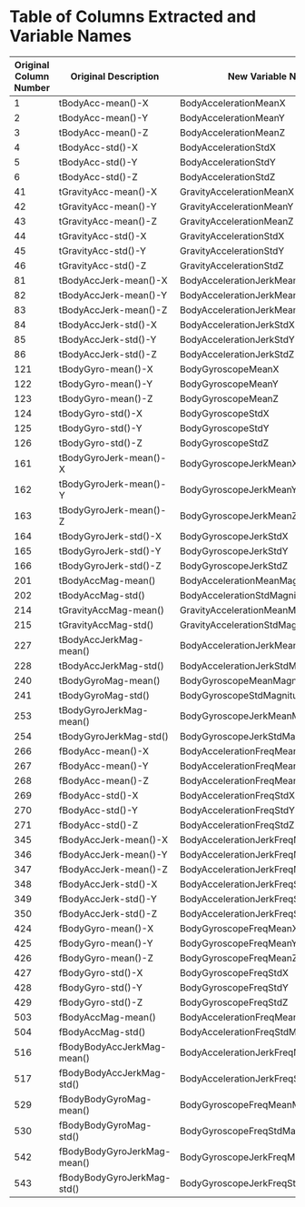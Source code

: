 # Table of Columns Extracted and Variable Names

Original Column Number | Original Description | New Variable Name
-----------|---------------------|--------------------------------------------|
1   |tBodyAcc-mean()-X           |BodyAccelerationMeanX
2   |tBodyAcc-mean()-Y           |BodyAccelerationMeanY
3   |tBodyAcc-mean()-Z           |BodyAccelerationMeanZ
4   |tBodyAcc-std()-X            |BodyAccelerationStdX
5   |tBodyAcc-std()-Y            |BodyAccelerationStdY
6   |tBodyAcc-std()-Z            |BodyAccelerationStdZ
41  |tGravityAcc-mean()-X        |GravityAccelerationMeanX
42  |tGravityAcc-mean()-Y        |GravityAccelerationMeanY
43  |tGravityAcc-mean()-Z        |GravityAccelerationMeanZ
44  |tGravityAcc-std()-X         |GravityAccelerationStdX
45  |tGravityAcc-std()-Y         |GravityAccelerationStdY
46  |tGravityAcc-std()-Z         |GravityAccelerationStdZ
81  |tBodyAccJerk-mean()-X       |BodyAccelerationJerkMeanX
82  |tBodyAccJerk-mean()-Y       |BodyAccelerationJerkMeanY
83  |tBodyAccJerk-mean()-Z       |BodyAccelerationJerkMeanZ
84  |tBodyAccJerk-std()-X        |BodyAccelerationJerkStdX
85  |tBodyAccJerk-std()-Y        |BodyAccelerationJerkStdY
86  |tBodyAccJerk-std()-Z        |BodyAccelerationJerkStdZ
121 |tBodyGyro-mean()-X          |BodyGyroscopeMeanX
122 |tBodyGyro-mean()-Y          |BodyGyroscopeMeanY
123 |tBodyGyro-mean()-Z          |BodyGyroscopeMeanZ
124 |tBodyGyro-std()-X           |BodyGyroscopeStdX
125 |tBodyGyro-std()-Y           |BodyGyroscopeStdY
126 |tBodyGyro-std()-Z           |BodyGyroscopeStdZ
161 |tBodyGyroJerk-mean()-X      |BodyGyroscopeJerkMeanX
162 |tBodyGyroJerk-mean()-Y      |BodyGyroscopeJerkMeanY
163 |tBodyGyroJerk-mean()-Z      |BodyGyroscopeJerkMeanZ
164 |tBodyGyroJerk-std()-X       |BodyGyroscopeJerkStdX
165 |tBodyGyroJerk-std()-Y       |BodyGyroscopeJerkStdY
166 |tBodyGyroJerk-std()-Z       |BodyGyroscopeJerkStdZ
201 |tBodyAccMag-mean()          |BodyAccelerationMeanMagnitude
202 |tBodyAccMag-std()           |BodyAccelerationStdMagnitude
214 |tGravityAccMag-mean()       |GravityAccelerationMeanMagnitude
215 |tGravityAccMag-std()        |GravityAccelerationStdMagnitude
227 |tBodyAccJerkMag-mean()      |BodyAccelerationJerkMeanMagnitude
228 |tBodyAccJerkMag-std()       |BodyAccelerationJerkStdMagnitude
240 |tBodyGyroMag-mean()         |BodyGyroscopeMeanMagnitude
241 |tBodyGyroMag-std()          |BodyGyroscopeStdMagnitude
253 |tBodyGyroJerkMag-mean()     |BodyGyroscopeJerkMeanMagnitude
254 |tBodyGyroJerkMag-std()      |BodyGyroscopeJerkStdMagnitude
266 |fBodyAcc-mean()-X           |BodyAccelerationFreqMeanX
267 |fBodyAcc-mean()-Y           |BodyAccelerationFreqMeanY
268 |fBodyAcc-mean()-Z           |BodyAccelerationFreqMeanZ
269 |fBodyAcc-std()-X            |BodyAccelerationFreqStdX
270 |fBodyAcc-std()-Y            |BodyAccelerationFreqStdY
271 |fBodyAcc-std()-Z            |BodyAccelerationFreqStdZ
345 |fBodyAccJerk-mean()-X       |BodyAccelerationJerkFreqMeanX
346 |fBodyAccJerk-mean()-Y       |BodyAccelerationJerkFreqMeanY
347 |fBodyAccJerk-mean()-Z       |BodyAccelerationJerkFreqMeanZ
348 |fBodyAccJerk-std()-X        |BodyAccelerationJerkFreqStdX
349 |fBodyAccJerk-std()-Y        |BodyAccelerationJerkFreqStdY
350 |fBodyAccJerk-std()-Z        |BodyAccelerationJerkFreqStdZ
424 |fBodyGyro-mean()-X          |BodyGyroscopeFreqMeanX
425 |fBodyGyro-mean()-Y          |BodyGyroscopeFreqMeanY
426 |fBodyGyro-mean()-Z          |BodyGyroscopeFreqMeanZ
427 |fBodyGyro-std()-X           |BodyGyroscopeFreqStdX
428 |fBodyGyro-std()-Y           |BodyGyroscopeFreqStdY
429 |fBodyGyro-std()-Z           |BodyGyroscopeFreqStdZ
503 |fBodyAccMag-mean()          |BodyAccelerationFreqMeanMagnitude
504 |fBodyAccMag-std()           |BodyAccelerationFreqStdMagnitude
516 |fBodyBodyAccJerkMag-mean()  |BodyAccelerationJerkFreqMeanMagnitude
517 |fBodyBodyAccJerkMag-std()   |BodyAccelerationJerkFreqStdMagnitude
529 |fBodyBodyGyroMag-mean()     |BodyGyroscopeFreqMeanMagnitude
530 |fBodyBodyGyroMag-std()      |BodyGyroscopeFreqStdMagnitude
542 |fBodyBodyGyroJerkMag-mean() |BodyGyroscopeJerkFreqMeanMagnitude
543 |fBodyBodyGyroJerkMag-std()  |BodyGyroscopeJerkFreqStdMagnitude
